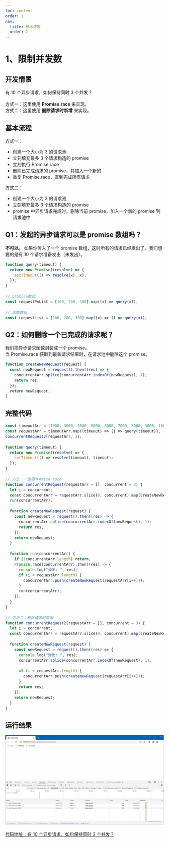 ```yaml
---
toc: content
order: 1
nav:
  title: 技术博客
  order: 2
---
```


# 1、限制并发数
## 开发情景
有 10 个异步请求，如何保持同时 3 个并发？  
<br />
方式一：这里使用 <b>Promise.race</b> 来实现。  
方式二：这里使用 <b>删除请求时新增</b> 来实现。
<br>
## 基本流程

方式一：

- 创建一个大小为 3 的请求池
- 立刻填充最多 3 个请求构造的 promise
- 立刻执行 Promise.race
- 删除已完成请求的 promise，并加入一个新的
- 重复 Promise.race，直到完成所有请求

方式二：

- 创建一个大小为 3 的请求池
- 立刻填充最多 3 个请求构造的 promise
- promise 中异步请求完成时，删除当前 promise，加入一个新的 promise 到请求池中

## Q1：发起的异步请求可以是 promise 数组吗？

<b>不可以。</b>
如果你传入了一个 promise 数组，这时所有的请求已经发出了。我们想要的是有 10 个请求准备发出（未发出）。

```js
function query(timeout) {
  return new Promise((resolve) => {
    setTimeout(() => resolve(x), x);
  });
}

// promise数组
const requestPmList = [100, 200, 300].map((x) => query(x));

// 函数数组
const requestList = [100, 200, 300].map((x) => () => query(x));
```

## Q2：如何删除一个已完成的请求呢？

我们把异步请求函数封装成一个 promise。<br />
当 Promise.race 获取到最新请求结果时，在请求池中删除这个 promise。

```js
function createNewRequest(request) {
  const newRequest = request().then((res) => {
    concurrentArr.splice(concurrentArr.indexOf(newRequest), 1);
    return res;
  });
  return newRequest;
}
```

## 完整代码

```js
const timeoutArr = [1000, 3000, 2000, 9000, 8000, 7000, 5000, 3000, 1000, 700];
const requestArr = timeoutArr.map((timeout) => () => query(timeout));
concurrentRequest2(requestArr, 3);

function query(timeout) {
  return new Promise((resolve) => {
    setTimeout(() => resolve(timeout), timeout);
  });
}

// 方法一：使用Promise.race
function concurrentRequest(requestArr = [], concurrent = 3) {
  let i = concurrent;
  const concurrentArr = requestArr.slice(0, concurrent).map(createNewRequest);
  run(concurrentArr);

  function createNewRequest(request) {
    const newRequest = request().then((res) => {
      concurrentArr.splice(concurrentArr.indexOf(newRequest), 1);
      return res;
    });
    return newRequest;
  }

  function run(concurrentArr) {
    if (!concurrentArr.length) return;
    Promise.race(concurrentArr).then((res) => {
      console.log("弹出: ", res);
      if (i < requestArr.length) {
        concurrentArr.push(createNewRequest(requestArr[i++]));
      }
      run(concurrentArr);
    });
  }
}

// 方法二：删除请求时新增
function concurrentRequest2(requestArr = [], concurrent = 3) {
  let i = concurrent;
  const concurrentArr = requestArr.slice(0, concurrent).map(createNewRequest);

  function createNewRequest(request) {
    const newRequest = request().then((res) => {
      console.log("弹出: ", res);
      concurrentArr.splice(concurrentArr.indexOf(newRequest), 1);

      if (i < requestArr.length) {
        concurrentArr.push(createNewRequest(requestArr[i++]));
      }
      return res;
    });
    return newRequest;
  }
}
```

## 运行结果

![example.gif](./_images/p1.gif)
<br>
<br>
[代码地址：有 10 个异步请求，如何保持同时 3 个并发？](https://github.com/tangjiahui-cn/codes/tree/master/js/example/q1)
<br>
